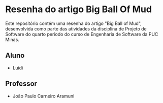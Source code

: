 # Resenha do artigo Big Ball Of Mud
Este repositório contém uma resenha do artigo "Big Ball of Mud", desenvolvida como parte das atividades da disciplina de Projeto de Software do quarto período do curso de Engenharia de Software da PUC Minas.

## Aluno
* Luidi

## Professor 
* João Paulo Carneiro Aramuni 
